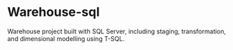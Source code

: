 # Warehouse-sql
Warehouse project built with SQL Server, including staging, transformation, and dimensional modelling using T-SQL.
